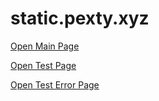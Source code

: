 # static.pexty.xyz

[Open Main Page](https://teacondemns.github.io/static.pexty.xyz/)

[Open Test Page](https://teacondemns.github.io/static.pexty.xyz/tests/parameters.html?id=0)

[Open Test Error Page](https://teacondemns.github.io/static.pexty.xyz/pages/error.html?code=404&title=Test%20error&description=%3Ccode%3Eerror.html%3C/code%3E%20demostration&main-page=https://github.com/TeaCondemns/static.pexty.xyz)
